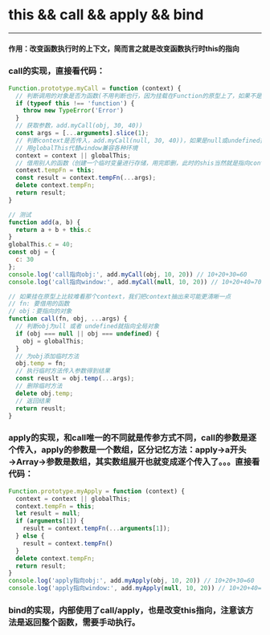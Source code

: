 # this && call && apply && bind

------

#### 作用：改变函数执行时的上下文，简而言之就是改变函数执行时this的指向

### call的实现，直接看代码：

```javascript
Function.prototype.myCall = function (context) {
  // 判断调用的对象是否为函数(不用判断也行，因为挂载在Function的原型上了，如果不是函数js自己也会报错不执行)
  if (typeof this !== 'function') {
    throw new TypeError('Error')
  }
  // 获取参数，add.myCall(obj, 30, 40))
  const args = [...arguments].slice(1);
  // 判断context是否传入，add.myCall(null, 30, 40))，如果是null或undefined指向window
  // 用globalThis代替window兼容各种环境
  context = context || globalThis;
  // 借用别人的函数（创建一个临时变量进行存储，用完即删，此时的shis当然就是指向context的）
  context.tempFn = this;
  const result = context.tempFn(...args);
  delete context.tempFn;
  return result;
}

// 测试
function add(a, b) {
  return a + b + this.c
}
globalThis.c = 40;
const obj = {
  c: 30
};
console.log('call指向obj:', add.myCall(obj, 10, 20)) // 10+20+30=60
console.log('call指向window:', add.myCall(null, 10, 20)) // 10+20+40=70

// 如果挂在原型上比较难看那个context，我们把context抽出来可能更清晰一点
// fn: 要借用的函数
// obj：要指向的对象
function call(fn, obj, ...args) {
  // 判断obj为ull 或者 undefined就指向全局对象
  if (obj === null || obj === undefined) {
    obj = globalThis;
  }
  // 为obj添加临时方法
  obj.temp = fn;
  // 执行临时方法传入参数得到结果
  const reuslt = obj.temp(...args);
  // 删除临时方法
  delete obj.temp;
  // 返回结果
  return reuslt;
}
```

### apply的实现，和call唯一的不同就是传参方式不同，call的参数是逐个传入，apply的参数是一个数组，区分记忆方法：apply→a开头→Array→参数是数组，其实数组展开也就变成逐个传入了。。。直接看代码：

```javascript
Function.prototype.myApply = function (context) {
  context = context || globalThis;
  context.tempFn = this;
  let result = null;
  if (arguments[1]) {
    result = context.tempFn(...arguments[1]);
  } else {
    result = context.tempFn()
  }
  delete context.tempFn;
  return result;
}
console.log('apply指向obj:', add.myApply(obj, 10, 20)) // 10+20+30=60
console.log('apply指向window:', add.myApply(null, 10, 20)) // 10+20+40=70
```

### bind的实现，内部使用了call/apply，也是改变this指向，注意该方法是返回整个函数，需要手动执行。
